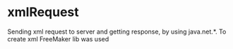 # xmlRequest

Sending xml request to server and getting response, by using java.net.*. To create xml FreeMaker lib was used
